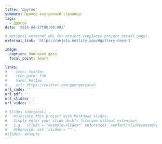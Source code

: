```yaml
---
title: 'Другое'
summary: Пример внутренней страницы.
tags:
  - Другое
date: '2016-04-27T00:00:00Z'

# Optional external URL for project (replaces project detail page).
external_link: 'https://anjela.netlify.app/#gallery-demo-1'

image:
  caption: Описание фото
  focal_point: Smart

links:
#  - icon: twitter
#    icon_pack: fab
#    name: Follow
#    url: https://twitter.com/georgecushen
url_code: ''
url_pdf: ''
url_slides: ''
url_video: ''

# Slides (optional).
#   Associate this project with Markdown slides.
#   Simply enter your slide deck's filename without extension.
#   E.g. `slides = "example-slides"` references `content/slides/example-slides.md`.
#   Otherwise, set `slides = ""`.
#slides: example
---
```

